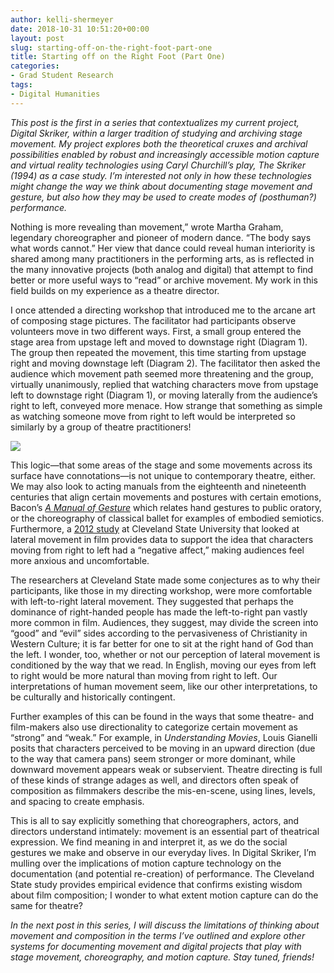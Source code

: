 ```yaml
---
author: kelli-shermeyer
date: 2018-10-31 10:51:20+00:00
layout: post
slug: starting-off-on-the-right-foot-part-one
title: Starting off on the Right Foot (Part One)
categories:
- Grad Student Research
tags:
- Digital Humanities
---
```


_This post is the first in a series that contextualizes my current project, Digital Skriker, within a larger tradition of studying and archiving stage movement. My project explores both the theoretical cruxes and archival possibilities enabled by robust and increasingly accessible motion capture and virtual reality technologies using Caryl Churchill’s play, The Skriker (1994) as a case study. I’m interested not only in how these technologies might change the way we think about documenting stage movement and gesture, but also how they may be used to create modes of (posthuman?) performance._

Nothing is more revealing than movement,” wrote Martha Graham, legendary choreographer and pioneer of modern dance. “The body says what words cannot.” Her view that dance could reveal human interiority is shared among many practitioners in the performing arts, as is reflected in the many innovative projects (both analog and digital) that attempt to find better or more useful ways to “read” or archive movement. My work in this field builds on my experience as a theatre director.

I once attended a directing workshop that introduced me to the arcane art of composing stage pictures. The facilitator had participants observe volunteers move in two different ways. First, a small group entered the stage area from upstage left and moved to downstage right (Diagram 1). The group then repeated the movement, this time starting from upstage right and moving downstage left (Diagram 2). The facilitator then asked the audience which movement path seemed more threatening and the group, virtually unanimously, replied that watching characters move from upstage left to downstage right (Diagram 1), or moving laterally from the audience’s right to left, conveyed more menace. How strange that something as simple as watching someone move from right to left would be interpreted so similarly by a group of theatre practitioners!

![](http://scholarslab.org/wp-content/uploads/2018/10/DS1.image_-1.jpg)

This logic—that some areas of the stage and some movements across its surface have connotations—is not unique to contemporary theatre, either. We may also look to acting manuals from the eighteenth and nineteenth centuries that align certain movements and postures with certain emotions, Bacon’s _[A Manual of Gesture](https://publicdomainreview.org/collections/a-manual-of-gesture-1875/)_ which relates hand gestures to public oratory, or the choreography of classical ballet for examples of embodied semiotics. Furthermore, a [2012 study](https://www.researchgate.net/publication/228448619_Which_Way_Did_He_Go_Directionality_of_Film_Character_and_Camera_Movement_and_Subsequent_Spectator_Interpretation) at Cleveland State University that looked at lateral movement in film provides data to support the idea that characters moving from right to left had a “negative affect,” making audiences feel more anxious and uncomfortable.

The researchers at Cleveland State made some conjectures as to why their participants, like those in my directing workshop, were more comfortable with left-to-right lateral movement. They suggested that perhaps the dominance of right-handed people has made the left-to-right pan vastly more common in film. Audiences, they suggest, may divide the screen into “good” and “evil” sides according to the pervasiveness of Christianity in Western Culture; it is far better for one to sit at the right hand of God than the left. I wonder, too, whether or not our perception of lateral movement is conditioned by the way that we read. In English, moving our eyes from left to right would be more natural than moving from right to left. Our interpretations of human movement seem, like our other interpretations, to be culturally and historically contingent.

Further examples of this can be found in the ways that some theatre- and film-makers also use directionality to categorize certain movement as “strong” and “weak.” For example, in _Understanding Movies_, Louis Gianelli posits that characters perceived to be moving in an upward direction (due to the way that camera pans) seem stronger or more dominant, while downward movement appears weak or subservient. Theatre directing is full of these kinds of strange adages as well, and directors often speak of composition as filmmakers describe the mis-en-scene, using lines, levels, and spacing to create emphasis.

This is all to say explicitly something that choreographers, actors, and directors understand intimately: movement is an essential part of theatrical expression. We find meaning in and interpret it, as we do the social gestures we make and observe in our everyday lives. In Digital Skriker, I’m mulling over the implications of motion capture technology on the documentation (and potential re-creation) of performance. The Cleveland State study provides empirical evidence that confirms existing wisdom about film composition; I wonder to what extent motion capture can do the same for theatre?

_In the next post in this series, I will discuss the limitations of thinking about movement and composition in the terms I’ve outlined and explore other systems for documenting movement and digital projects that play with stage movement, choreography, and motion capture. Stay tuned, friends!_


